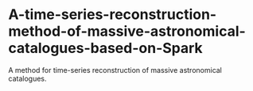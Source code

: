 # A-time-series-reconstruction-method-of-massive-astronomical-catalogues-based-on-Spark
A method for time-series reconstruction of massive astronomical catalogues.

